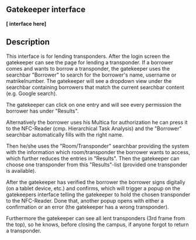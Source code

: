 ## Gatekeeper interface

**[ interface here]**

## Description

This interface is for lending transponders. After the login screen the gatekeeper can see
the page for lending a transponder. If a borrower comes and wants to borrow a transponder,
the gatekeeper uses the searchbar "Borrower" to search for the borrower's name, username or 
matrikelnumber. The gatekeeper will see a dropdown view under the searchbar containing
borrowers that match the current searchbar content (e.g. Google search).

The gatekeeper can click on one entry and will see every permission the borrower has under "Results".

Alternatively the borrower uses his Multica for authorization he can press it to the NFC-Reader (cmp. 
Hierarchical Task Analysis) and the "Borrower" searchbar automatically fills with the right name.

Then he/she uses the "Room/Transponder" searchbar providing the system with the information
which room/transponder the borrower wants to access, which further reduces the entries in "Results".
Then the gatekeeper can choose one transponder from this "Results"-list (provided one transponder is 
available). 

After the gatekeeper has verified the borrower the borrower signs digitally (on a tablet device, etc.)
and confirms, which will trigger a popup on the gatekeepers interface telling the gatekeeper to
hold the chosen transponder to the NFC-Reader. Done that, another popup opens with either a 
confirmation or an error (the gatekeeper has a wrong transponder).

Furthermore the gatekeeper can see all lent transponders (3rd frame from the top), so he knows,
before closing the campus, if anyone forgot to return a transponder.
